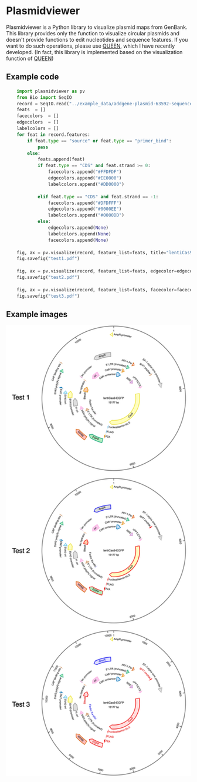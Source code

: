 # Plasmidviewer
Plasmidviewer is a Python library to visualize plasmid maps from GenBank.
This library provides only the function to visualize circular plasmids and doesn't provide functions to edit nucleotides and sequence features.
If you want to do such operations, please use [QUEEN](https://github.com/yachielab/QUEEN), which I have recently developed.
(In fact, this library is implemented based on the visualization function of [QUEEN](https://github.com/yachielab/QUEEN)) 

## Example code

```python
    import plasmidviewer as pv
    from Bio import SeqIO
    record = SeqIO.read("../example_data/addgene-plasmid-63592-sequence-334654.gbk", format="genbank") 
    feats  = []
    facecolors  = []
    edgecolors  = []
    labelcolors = [] 
    for feat in record.features:
        if feat.type == "source" or feat.type == "primer_bind":
            pass 
        else:
            feats.append(feat)  
            if feat.type == "CDS" and feat.strand >= 0:
                facecolors.append("#FFDFDF")
                edgecolors.append("#EE0000") 
                labelcolors.append("#DD0000") 

            elif feat.type == "CDS" and feat.strand == -1:
                facecolors.append("#DFDFFF")
                edgecolors.append("#0000EE") 
                labelcolors.append("#0000DD") 
            else:
                edgecolors.append(None)
                labelcolors.append(None)
                facecolors.append(None)

    fig, ax = pv.visualize(record, feature_list=feats, title="lentiCas9-EGFP")
    fig.savefig("test1.pdf")
    
    fig, ax = pv.visualize(record, feature_list=feats, edgecolor=edgecolors, title="lentiCas9-EGFP")
    fig.savefig("test2.pdf") 
    
    fig, ax = pv.visualize(record, feature_list=feats, facecolor=facecolors, edgecolor=edgecolors, labelcolor=labelcolors, title="lentiCas9-EGFP", tick_interval=1000)
    fig.savefig("test3.pdf") 
```

## Example images
<img src="img/example.png" width="600x600">
